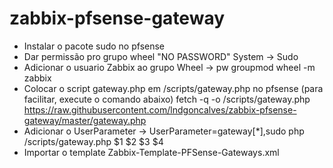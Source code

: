 # zabbix-pfsense-gateway


* Instalar o pacote sudo no pfsense
* Dar permissão pro grupo wheel "NO PASSWORD" System -> Sudo
* Adicionar o usuario Zabbix ao grupo Wheel
  -> pw groupmod wheel -m zabbix
* Colocar o script gateway.php em /scripts/gateway.php no pfsense (para facilitar, execute o comando abaixo)
fetch -q -o /scripts/gateway.php https://raw.githubusercontent.com/lndgoncalves/zabbix-pfsense-gateway/master/gateway.php
* Adicionar o UserParameter
  -> UserParameter=gateway[*],sudo php /scripts/gateway.php $1 $2 $3 $4
* Importar o template Zabbix-Template-PFSense-Gateways.xml




